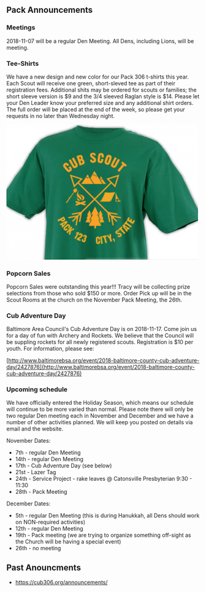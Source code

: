 ## Pack Announcements ##

<style>p img {float:none;width:500px}</style>

### Meetings ###
2018-11-07 will be a regular Den Meeting. All Dens, including Lions, will be meeting.


### Tee-Shirts ###
We have a new design and new color for our Pack 306 t-shirts this year. Each Scout will receive one green, short-sleved tee as part of their registration fees. Additional shits may be ordered for scouts or families; the short sleeve version is $9 and the 3/4 sleeved Raglan style is $14. Please let your Den Leader know your preferred size and any additional shirt orders. The full order will be placed at the end of the week, so please get your requests in no later than Wednesday night.

![shirt](2018-11-07/shirt.png)

### Popcorn Sales ###
Popcorn Sales were outstanding this year!!! Tracy will be collecting prize selections from those who sold $150 or more. Order Pick up will be in the Scout Rooms at the church on the November Pack Meeting, the 26th.

### Cub Adventure Day ###
Baltimore Area Council's Cub Adventure Day is on 2018-11-17. Come join us for a day of fun with Archery and Rockets. We believe that the Council will be suppling rockets for all newly registered scouts. Registration is $10 per youth. For information, please see:

[http://www.baltimorebsa.org/event/2018-baltimore-county-cub-adventure-day/2427876](http://www.baltimorebsa.org/event/2018-baltimore-county-cub-adventure-day/2427876)

### Upcoming schedule ###
We have officially entered the Holiday Season, which means our schedule will continue to be more varied than normal. Please note there will only be two regular Den meeting each in November and December and we have a number of other activities planned. We will keep you posted on details via email and the website. 

November Dates:

* 7th - regular Den Meeting
* 14th - regular Den Meeting
* 17th - Cub Adventure Day (see below)
* 21st - Lazer Tag
* 24th - Service Project - rake leaves @ Catonsville Presbyterian 9:30 - 11:30
* 28th - Pack Meeting 

December Dates:

* 5th - regular Den Meeting (this is during Hanukkah, all Dens should work on NON-required activities)
* 12th - regular Den Meeting
* 19th - Pack meeting (we are trying to organize something off-sight as the Church will be having a special event)
* 26th - no meeting

## Past Anouncments ##
* https://cub306.org/announcements/	